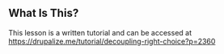 ## What Is This?

This lesson is a written tutorial and can be accessed at https://drupalize.me/tutorial/decoupling-right-choice?p=2360
